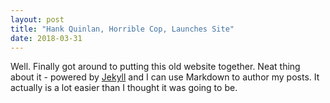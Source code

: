 ```yaml
---
layout: post
title: "Hank Quinlan, Horrible Cop, Launches Site"
date: 2018-03-31
---
```


Well. Finally got around to putting this old website together. Neat thing about it - powered by [Jekyll](http://jekyllrb.com) and I can use Markdown to author my posts. It actually is a lot easier than I thought it was going to be.

